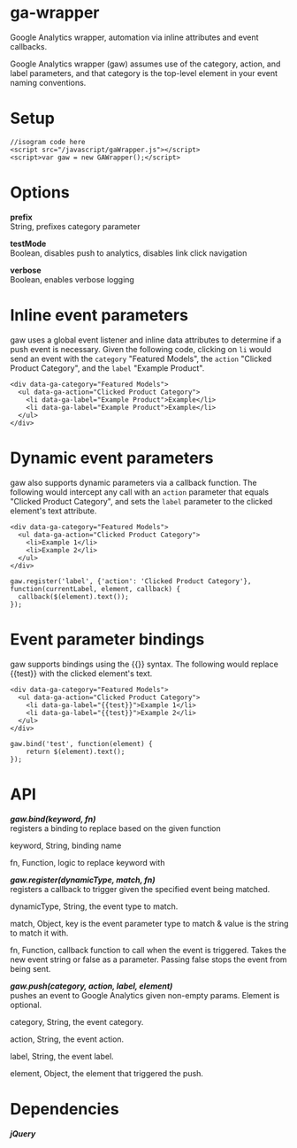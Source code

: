 # ga-wrapper
Google Analytics wrapper, automation via inline attributes and event callbacks.

Google Analytics wrapper (gaw) assumes use of the category, action, and label parameters, and that category is the top-level element in your event naming conventions.  

# Setup  
```
//isogram code here
<script src="/javascript/gaWrapper.js"></script>  
<script>var gaw = new GAWrapper();</script>
```
  
# Options  
**prefix**  
String, prefixes category parameter  
  
**testMode**  
Boolean, disables push to analytics, disables link click navigation  
  
**verbose**  
Boolean, enables verbose logging

# Inline event parameters
gaw uses a global event listener and inline data attributes to determine if a push event is necessary. Given the following code, clicking on `li` would send an event with the `category` "Featured Models", the `action` "Clicked Product Category", and the `label` "Example Product".  
```
<div data-ga-category="Featured Models">
  <ul data-ga-action="Clicked Product Category">
    <li data-ga-label="Example Product">Example</li>
    <li data-ga-label="Example Product">Example</li>
  </ul>
</div>
```  
  
# Dynamic event parameters  
gaw also supports dynamic parameters via a callback function. The following would intercept any call with an `action` parameter that equals "Clicked Product Category", and sets the `label` parameter to the clicked element's text attribute.

```
<div data-ga-category="Featured Models">
  <ul data-ga-action="Clicked Product Category">
    <li>Example 1</li>
    <li>Example 2</li>
  </ul>
</div>
```
```
gaw.register('label', {'action': 'Clicked Product Category'}, function(currentLabel, element, callback) {
  callback($(element).text());
});
```  
  
  
# Event parameter bindings
gaw supports bindings using the {{}} syntax. The following would replace {{test}} with the clicked element's text.
  

```
<div data-ga-category="Featured Models">
  <ul data-ga-action="Clicked Product Category">
    <li data-ga-label="{{test}}">Example 1</li>
    <li data-ga-label="{{test}}">Example 2</li>
  </ul>
</div>
```
```
gaw.bind('test', function(element) {
    return $(element).text();
});
```  
  
  
# API  
***gaw.bind(keyword, fn)***  
registers a binding to replace based on the given function  
  
keyword, String, binding name  
  
fn, Function, logic to replace keyword with  
  
  
***gaw.register(dynamicType, match, fn)***  
registers a callback to trigger given the specified event being matched.  
  
  
dynamicType, String, the event type to match.  
  
match, Object, key is the event parameter type to match & value is the string to match it with.  
  
fn, Function, callback function to call when the event is triggered. Takes the new event string or false as a parameter. Passing false stops the event from being sent.
  
  
***gaw.push(category, action, label, element)***  
pushes an event to Google Analytics given non-empty params. Element is optional.  
  
  
category, String, the event category.  
  
action, String, the event action.  
  
label, String, the event label.  
  
element, Object, the element that triggered the push.  
  
# Dependencies
***jQuery***
